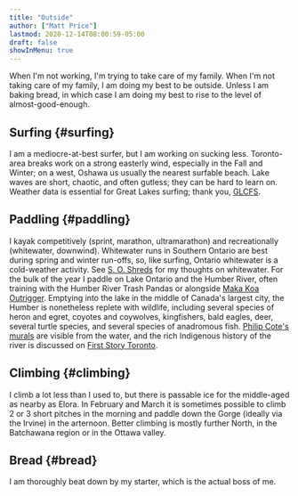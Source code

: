 ```yaml
---
title: "Outside"
author: ["Matt Price"]
lastmod: 2020-12-14T08:00:59-05:00
draft: false
showInMenu: true
---
```


When I'm not working, I'm trying to take care of my family. When I'm not taking care of my family, I am doing my best to be outside. Unless I am baking bread, in which case I am doing my best to rise to the level of almost-good-enough.  

<section class="outline-1">
  <section></section>

## Surfing {#surfing}

I am a mediocre-at-best surfer, but I am working on sucking less. Toronto-area breaks work on a strong easterly wind, especially in the Fall and Winter; on a west, Oshawa us usually the nearest surfable beach. Lake waves are short, chaotic, and often gutless; they can be hard to learn on. Weather data is essential for Great Lakes surfing; thank you, [GLCFS](https://www.glerl.noaa.gov/res/glcfs/).  

</section>

<section class="outline-1">
  <section></section>

## Paddling {#paddling}

I kayak competitively (sprint, marathon, ultramarathon) and recreationally (whitewater, downwind). Whitewater runs in Southern Ontario are best during spring and winter run-offs, so, like surfing, Ontario whitewater is a cold-weather activity. See [S. O. Shreds](https://shred.hackinghistory.ca/) for my thoughts on whitewater. For the bulk of the year I paddle on Lake Ontario and the Humber River, often training with the Humber River Trash Pandas or alongside [Maka Koa Outrigger](https://www.instagram.com/makakoaoc/?hl=en). Emptying into the lake in the middle of Canada's largest city, the Humber is nonetheless replete with wildlife, including several species of heron and egret, coyotes and coywolves, kingfishers, bald eagles, deer, several turtle species, and several species of anadromous fish. [Philip Cote's murals](https://www.cbc.ca/news/canada/toronto/programs/metromorning/old-mill-bridge-transformed-into-canvas-for-indigenous-art-1.4213284) are visible from the water, and the rich Indigenous history of the river is discussed on [First Story Toronto](https://firststoryblog.wordpress.com/).  

</section>

<section class="outline-1">
  <section></section>

## Climbing {#climbing}

I climb a lot less than I used to, but there is passable ice for the middle-aged as nearby as Elora. In February and March it is sometimes possible to climb 2 or 3 short pitches in the morning and paddle down the Gorge (ideally via the Irvine) in the arternoon.  Better climbing is mostly further North, in the Batchawana region or in the Ottawa valley.  

</section>

<section class="outline-1">
  <section></section>

## Bread {#bread}

I am thoroughly beat down by my starter, which is the actual boss of me.  

</section>
